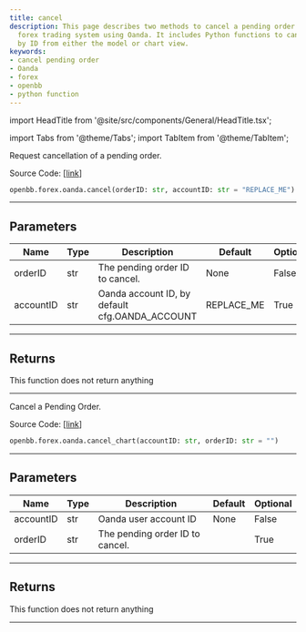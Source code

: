 ```yaml
---
title: cancel
description: This page describes two methods to cancel a pending order in OpenBB's
  forex trading system using Oanda. It includes Python functions to cancel an order
  by ID from either the model or chart view.
keywords:
- cancel pending order
- Oanda
- forex
- openbb
- python function
---
```


import HeadTitle from '@site/src/components/General/HeadTitle.tsx';

<HeadTitle title="cancel - Oanda - Forex - Reference | OpenBB SDK Docs" />

import Tabs from '@theme/Tabs';
import TabItem from '@theme/TabItem';

<Tabs>
<TabItem value="model" label="Model" default>

Request cancellation of a pending order.

Source Code: [[link](https://github.com/OpenBB-finance/OpenBBTerminal/tree/main/openbb_terminal/forex/oanda/oanda_model.py#L346)]

```python
openbb.forex.oanda.cancel(orderID: str, accountID: str = "REPLACE_ME")
```

---

## Parameters

| Name | Type | Description | Default | Optional |
| ---- | ---- | ----------- | ------- | -------- |
| orderID | str | The pending order ID to cancel. | None | False |
| accountID | str | Oanda account ID, by default cfg.OANDA_ACCOUNT | REPLACE_ME | True |


---

## Returns

This function does not return anything

---

</TabItem>
<TabItem value="view" label="Chart">

Cancel a Pending Order.

Source Code: [[link](https://github.com/OpenBB-finance/OpenBBTerminal/tree/main/openbb_terminal/forex/oanda/oanda_view.py#L197)]

```python
openbb.forex.oanda.cancel_chart(accountID: str, orderID: str = "")
```

---

## Parameters

| Name | Type | Description | Default | Optional |
| ---- | ---- | ----------- | ------- | -------- |
| accountID | str | Oanda user account ID | None | False |
| orderID | str | The pending order ID to cancel. |  | True |


---

## Returns

This function does not return anything

---

</TabItem>
</Tabs>
